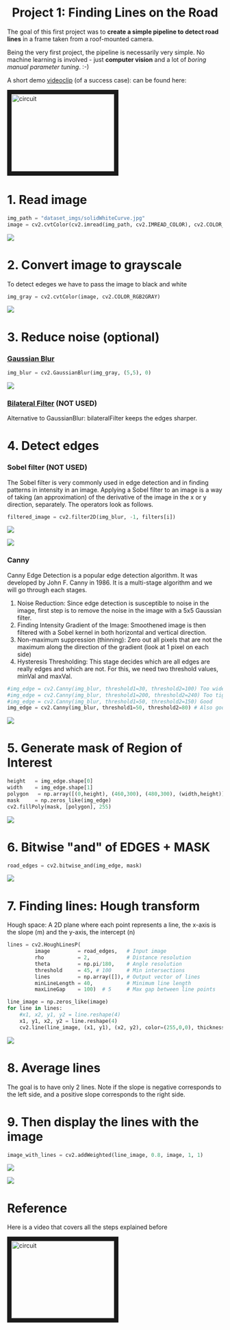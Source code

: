 <h1 align="center">Project 1: Finding Lines on the Road</h1>

The goal of this first project was to **create a simple pipeline to detect road lines** in a frame taken from a roof-mounted camera.

Being the very first project, the pipeline is necessarily very simple. No machine learning is involved - just **computer vision** and a lot of *boring manual parameter tuning*. :-)

A short demo [videoclip](http://www.youtube.com/watch?feature=player_embedded&v=KlQ-8iD1EFM) (of a success case): can be found here:

<a href="http://www.youtube.com/watch?feature=player_embedded&v=KlQ-8iD1EFM" target="_blank"><img src="http://img.youtube.com/vi/KlQ-8iD1EFM/0.jpg" 
alt="circuit" width="240" height="180" border="10" /></a>


# 1. Read image
```python
img_path = "dataset_imgs/solidWhiteCurve.jpg"
image = cv2.cvtColor(cv2.imread(img_path, cv2.IMREAD_COLOR), cv2.COLOR_BGR2RGB)
```

![](assets/1-image.png)

# 2. Convert image to grayscale

To detect edeges we have to pass the image to black and white

```python
img_gray = cv2.cvtColor(image, cv2.COLOR_RGB2GRAY)
```

![](assets/2-grey.png)



# 3. Reduce noise (optional)

### [Gaussian Blur](https://docs.opencv.org/2.4/modules/imgproc/doc/filtering.html#cv2.GaussianBlur)

```python
img_blur = cv2.GaussianBlur(img_gray, (5,5), 0)
```
![](assets/3-noise.png)


### [Bilateral Filter](https://docs.opencv.org/2.4/modules/imgproc/doc/filtering.html#cv2.bilateralFilter) (NOT USED)

Alternative to GaussianBlur: bilateralFilter keeps the edges sharper.




# 4. Detect edges

### Sobel filter (NOT USED)

The Sobel filter is very commonly used in edge detection and in finding patterns in intensity in an image. Applying a Sobel filter to an image is a way of taking (an approximation) of the derivative of the image in the x or y direction, separately. The operators look as follows.

```python
filtered_image = cv2.filter2D(img_blur, -1, filters[i])
```


![](assets/sobel_filter.png)

![](assets/sobel_img.png)


### Canny

Canny Edge Detection is a popular edge detection algorithm. It was developed by John F. Canny in 1986. It is a multi-stage algorithm and we will go through each stages.

1. Noise Reduction: Since edge detection is susceptible to noise in the image, first step is to remove the noise in the image with a 5x5 Gaussian filter.
2. Finding Intensity Gradient of the Image: Smoothened image is then filtered with a Sobel kernel in both horizontal and vertical direction.
3. Non-maximum suppression (thinning): Zero out all pixels that are not the maximum along the direction of the gradient (look at 1 pixel on each side)
4. Hysteresis Thresholding: This stage decides which are all edges are really edges and which are not. For this, we need two threshold values, minVal and maxVal.

```python
#img_edge = cv2.Canny(img_blur, threshold1=30, threshold2=100) Too wide
#img_edge = cv2.Canny(img_blur, threshold1=200, threshold2=240) Too tight
#img_edge = cv2.Canny(img_blur, threshold1=50, threshold2=150) Good
img_edge = cv2.Canny(img_blur, threshold1=50, threshold2=80) # Also good
```

![](assets/4-edges.png)



# 5. Generate mask of Region of Interest

```python
height   = img_edge.shape[0]
width    = img_edge.shape[1]
polygon   = np.array([(0,height), (460,300), (480,300), (width,height)])
mask     = np.zeros_like(img_edge)
cv2.fillPoly(mask, [polygon], 255)
```

![](assets/5-mask.png)


# 6. Bitwise "and" of EDGES + MASK

```python
road_edges = cv2.bitwise_and(img_edge, mask)
```

![](assets/6-Bitwise-and.png)


# 7. Finding lines: Hough transform


Hough space: A 2D plane where each point represents a line, the x-axis is the slope (m) and the y-axis, the intercept (n)

```python
lines = cv2.HoughLinesP(
         image         = road_edges,   # Input image
         rho           = 2,            # Distance resolution
         theta         = np.pi/180,    # Angle resolution
         threshold     = 45, # 100     # Min intersections
         lines         = np.array([]), # Output vector of lines
         minLineLength = 40,           # Minimum line length
         maxLineGap    = 100)  # 5     # Max gap between line points

line_image = np.zeros_like(image)
for line in lines:
    #x1, x2, y1, y2 = line.reshape(4)
    x1, y1, x2, y2 = line.reshape(4)
    cv2.line(line_image, (x1, y1), (x2, y2), color=(255,0,0), thickness=5)
```

![](assets/7-lines.png)



# 8. Average lines

The goal is to have only 2 lines. Note if the slope is negative corresponds to the left side, and a positive slope corresponds to the right side.


# 9. Then display the lines with the image

```python
image_with_lines = cv2.addWeighted(line_image, 0.8, image, 1, 1)
```

![](assets/9-image-lines.png)




![](assets/overview.gif)


# Reference

Here is a video that covers all the steps explained before

<a href="http://www.youtube.com/watch?feature=player_embedded&v=eLTLtUVuuy4" target="_blank">
	<img src="http://img.youtube.com/vi/eLTLtUVuuy4/0.jpg" alt="circuit" width="240" height="180" border="10" />
</a>





